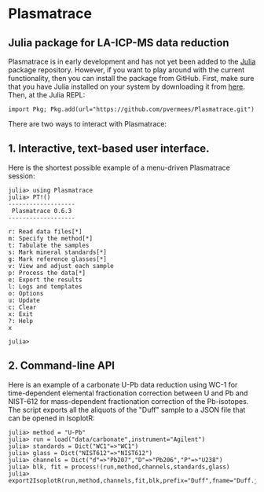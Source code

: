 # Plasmatrace

## Julia package for LA-ICP-MS data reduction

Plasmatrace is in early development and has not yet been added to the
[Julia](https://julialang.org/) package repository. However, if you
want to play around with the current functionality, then you can
install the package from GitHub. First, make sure that you have Julia
installed on your system by downloading it from
[here](https://julialang.org/downloads/#current_stable_release). Then,
at the Julia REPL:

```
import Pkg; Pkg.add(url="https://github.com/pvermees/Plasmatrace.git")
```

There are two ways to interact with Plasmatrace:

## 1. Interactive, text-based user interface.

Here is the shortest possible example of a menu-driven Plasmatrace session:

```
julia> using Plasmatrace
julia> PT!()
-------------------
 Plasmatrace 0.6.3 
-------------------

r: Read data files[*]
m: Specify the method[*]
t: Tabulate the samples
s: Mark mineral standards[*]
g: Mark reference glasses[*]
v: View and adjust each sample
p: Process the data[*]
e: Export the results
l: Logs and templates
o: Options
u: Update
c: Clear
x: Exit
?: Help
x

julia>
```

## 2. Command-line API

Here is an example of a carbonate U-Pb data reduction using WC-1 for
time-dependent elemental fractionation correction between U and Pb and
NIST-612 for mass-dependent fractionation correction of the
Pb-isotopes. The script exports all the aliquots of the "Duff" sample
to a JSON file that can be opened in IsoplotR:

```
julia> method = "U-Pb"
julia> run = load("data/carbonate",instrument="Agilent")
julia> standards = Dict("WC1"=>"WC1")
julia> glass = Dict("NIST612"=>"NIST612")
julia> channels = Dict("d"=>"Pb207","D"=>"Pb206","P"=>"U238")
julia> blk, fit = process!(run,method,channels,standards,glass)
julia> export2IsoplotR(run,method,channels,fit,blk,prefix="Duff",fname="Duff.json")
```